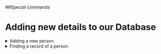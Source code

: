 ##Special commands

<h1>Adding new details to our Database</h1>

<details>

<summary>Adding a new person</summary>
<p>
const person1 = new personDetails({
name: "John",
age: 37,
});

const person2 = new personDetails({
name: "David",
age: 22,
});
const person3 = new personDetails({
name: "Anna",
age: 3,
});

Tap into our collection and insert

personDetails.insertMany([person1, person2, person3], (err) => {
if (err) {
console.log("It didnt log out the various informations");
} else {
console.log("Success");
}
});

</p>

</details>
<details>

<summary>Finding a record of a person</summary>
// find items or a particular item
personDetails.updateOne({ name: "David" }, { name: "David Okolie" }, (err) => {
if (err) {
console.log("There was an error");
} else {
console.log("Updated");
}
});
</details>
